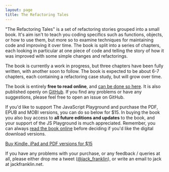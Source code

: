```yaml
---
layout: page
title: The Refactoring Tales
---
```


"The Refactoring Tales" is a set of refactoring stories grouped into a small book. It's aim isn't to teach you coding specifics such as functions, objects, or how to use them, but more so to examine techniques for maintaining code and improving it over time. The book is split into a series of chapters, each looking in particular at one piece of code and telling the story of how it was improved with some simple changes and refactorings.

The book is currently a work in progress, but three chapters have been fully written, with another soon to follow. The book is expected to be about 6-7 chapters, each containing a refactoring case study, but will grow over time.

The book is entirely __free to read online__, and [can be done so here](refactoring-tales.html). It is also published openly on [GitHub](https://github.com/jackfranklin/the-refactoring-tales). If you find any problems or have any suggestions, please feel free to open an issue on GitHub.

If you'd like to support The JavaScript Playground and purchase the PDF, EPUB and MOBI versions, you can do so below for $15. In buying the book you also buy access to __all future editions and updates__ to the book, and your support of the JS Playground is much appreciated. Remember, you can always [read the book online](refactoring-tales.html) before deciding if you'd like the digital download versions.

<a class="buynow" href="https://transactions.sendowl.com/products/64361/A591CEA4/add_to_cart" rel="nofollow">Buy Kindle, iPad and PDF versions for $15</a>

If you have any problems with your purchase, or any feedback / queries at all, please either drop me a tweet ([@jack_franklin](http://twitter.com/jack_franklin)), or write an email to jack at jackfranklin.net.

